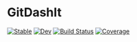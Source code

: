 # GitDashIt

[![Stable](https://img.shields.io/badge/docs-stable-blue.svg)](https://murrellb.github.io/GitDashIt.jl/stable/)
[![Dev](https://img.shields.io/badge/docs-dev-blue.svg)](https://murrellb.github.io/GitDashIt.jl/dev/)
[![Build Status](https://github.com/murrellb/GitDashIt.jl/actions/workflows/CI.yml/badge.svg?branch=main)](https://github.com/murrellb/GitDashIt.jl/actions/workflows/CI.yml?query=branch%3Amain)
[![Coverage](https://codecov.io/gh/murrellb/GitDashIt.jl/branch/main/graph/badge.svg)](https://codecov.io/gh/murrellb/GitDashIt.jl)
